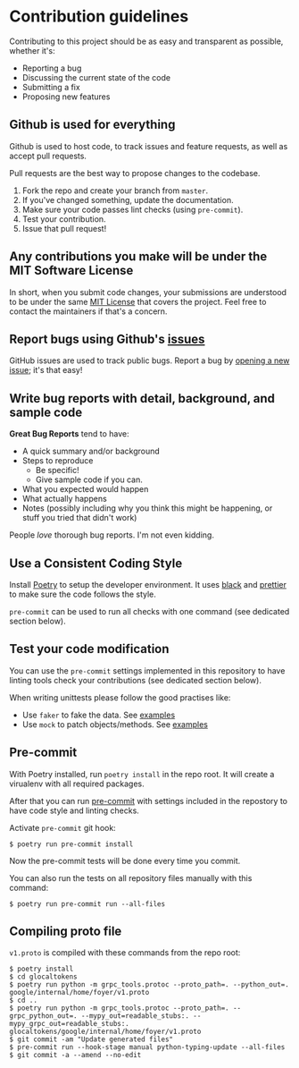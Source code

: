 # Contribution guidelines

Contributing to this project should be as easy and transparent as possible, whether it's:

- Reporting a bug
- Discussing the current state of the code
- Submitting a fix
- Proposing new features

## Github is used for everything

Github is used to host code, to track issues and feature requests, as well as accept pull requests.

Pull requests are the best way to propose changes to the codebase.

1. Fork the repo and create your branch from `master`.
2. If you've changed something, update the documentation.
3. Make sure your code passes lint checks (using `pre-commit`).
4. Test your contribution.
5. Issue that pull request!

## Any contributions you make will be under the MIT Software License

In short, when you submit code changes, your submissions are understood to be under the same [MIT License](http://choosealicense.com/licenses/mit/) that covers the project. Feel free to contact the maintainers if that's a concern.

## Report bugs using Github's [issues](../../issues)

GitHub issues are used to track public bugs.
Report a bug by [opening a new issue](../../issues/new/choose); it's that easy!

## Write bug reports with detail, background, and sample code

**Great Bug Reports** tend to have:

- A quick summary and/or background
- Steps to reproduce
  - Be specific!
  - Give sample code if you can.
- What you expected would happen
- What actually happens
- Notes (possibly including why you think this might be happening, or stuff you tried that didn't work)

People _love_ thorough bug reports. I'm not even kidding.

## Use a Consistent Coding Style

Install [Poetry](https://python-poetry.org/docs/#installation) to setup the developer environment.
It uses [black](https://github.com/ambv/black) and [prettier](https://prettier.io/)
to make sure the code follows the style.

`pre-commit` can be used to run all checks with one command (see dedicated section below).

## Test your code modification

You can use the `pre-commit` settings implemented in this repository to have
linting tools check your contributions (see dedicated section below).

When writing unittests please follow the good practises like:

- Use `faker` to fake the data. See [examples](https://faker.readthedocs.io/en/master/)
- Use `mock` to patch objects/methods. See [examples](https://realpython.com/python-mock-library/)

## Pre-commit

With Poetry installed, run `poetry install` in the repo root.
It will create a virualenv with all required packages.

After that you can run [pre-commit](https://pre-commit.com/) with settings included in the
repostory to have code style and linting checks.

Activate `pre-commit` git hook:

```console
$ poetry run pre-commit install
```

Now the pre-commit tests will be done every time you commit.

You can also run the tests on all repository files manually with this command:

```console
$ poetry run pre-commit run --all-files
```

## Compiling proto file

`v1.proto` is compiled with these commands from the repo root:

```console
$ poetry install
$ cd glocaltokens
$ poetry run python -m grpc_tools.protoc --proto_path=. --python_out=. google/internal/home/foyer/v1.proto
$ cd ..
$ poetry run python -m grpc_tools.protoc --proto_path=. --grpc_python_out=. --mypy_out=readable_stubs:. --mypy_grpc_out=readable_stubs:. glocaltokens/google/internal/home/foyer/v1.proto
$ git commit -am "Update generated files"
$ pre-commit run --hook-stage manual python-typing-update --all-files
$ git commit -a --amend --no-edit
```
